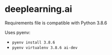 # deeplearning.ai

Requirements file is compatible with Python 3.8.6

Uses pyenv:
- `pyenv install 3.8.6`
- `pyenv virtualenv 3.8.6 ai-dev`

